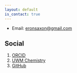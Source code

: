 ```yaml
---
layout: default
is_contact: true
---
```


* Email: [eronsaxon@gmail.com](mailto:eronsaxon@gmail.com)

## Social

1. [ORCID](https://orcid.org/0000-0002-6349-7304)
2. [UWM Chemistry](https://uwm.edu/chemistry/our-people/saxon-eron/)
3. [GitHub](https://github.com/eronsaxon)